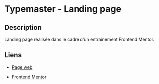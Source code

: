 # Typemaster - Landing page

## Description

Landing page réalisée dans le cadre d'un entrainement Frontend Mentor.

## Liens

- [Page web](https://vincentlandrieux.github.io/typemaster/)

- [Frontend Mentor](https://www.frontendmentor.io/challenges/typemaster-prelaunch-landing-page-J6-Yj5J-X)